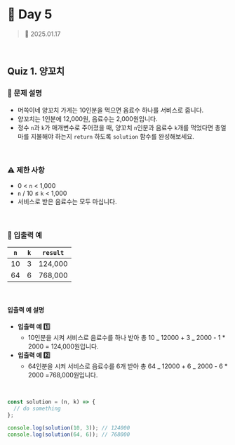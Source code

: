# 🌻 Day 5

> 📅 2025.01.17

<br>

## Quiz 1. 양꼬치

### 📍 문제 설명

- 머쓱이네 양꼬치 가게는 10인분을 먹으면 음료수 하나를 서비스로 줍니다.
- 양꼬치는 1인분에 12,000원, 음료수는 2,000원입니다.
- 정수 `n`과 `k`가 매개변수로 주어졌을 때, 양꼬치 `n`인분과 음료수 `k`개를 먹었다면 총얼마를 지불해야 하는지 `return` 하도록 `solution` 함수를 완성해보세요.

<br>

### ⚠️ 제한 사항

- 0 < `n` < 1,000
- `n` / 10 ≤ `k` < 1,000
- 서비스로 받은 음료수는 모두 마십니다.

<br>

### 👀 입출력 예

| `n` | `k` | `result` |
| --- | --- | -------- |
| 10  | 3   | 124,000  |
| 64  | 6   | 768,000  |

<br>

#### 입출력 예 설명

- **입출력 예 1️⃣**
  - 10인분을 시켜 서비스로 음료수를 하나 받아 총 10 _ 12000 + 3 _ 2000 - 1 \* 2000 = 124,000원입니다.
- **입출력 예 2️⃣**
  - 64인분을 시켜 서비스로 음료수를 6개 받아 총 64 _ 12000 + 6 _ 2000 - 6 \* 2000 =768,000원입니다.

<br>

```javascript
const solution = (n, k) => {
  // do something
};

console.log(solution(10, 3)); // 124000
console.log(solution(64, 6)); // 768000
```

